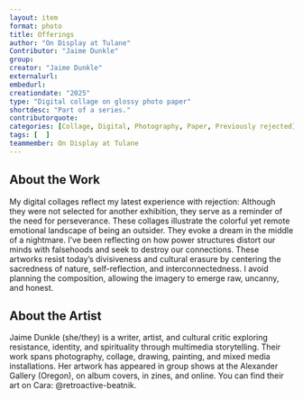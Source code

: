 ```yaml
---
layout: item
format: photo
title: Offerings
author: "On Display at Tulane"
Contributor: "Jaime Dunkle"
group: 
creator: "Jaime Dunkle"
externalurl: 
embedurl: 
creationdate: "2025"
type: "Digital collage on glossy photo paper"
shortdesc: "Part of a series."
contributorquote: 
categories: [Collage, Digital, Photography, Paper, Previously rejected]
tags: [  ]
teammember: On Display at Tulane
---
```


## About the Work

My digital collages reflect my latest experience with rejection: Although they were not selected for another exhibition, they serve as a reminder of the need for perseverance. These collages illustrate the colorful yet remote emotional landscape of being an outsider. They evoke a dream in the middle of a nightmare. I’ve been reflecting on how power structures distort our minds with falsehoods and seek to destroy our connections. These artworks resist today’s divisiveness and cultural erasure by centering the sacredness of nature, self-reflection, and interconnectedness. I avoid planning the composition, allowing the imagery to emerge raw, uncanny, and honest.

## About the Artist

Jaime Dunkle (she/they) is a writer, artist, and cultural critic exploring resistance, identity, and spirituality through multimedia storytelling. Their work spans photography, collage, drawing, painting, and mixed media installations. Her artwork has appeared in group shows at the Alexander Gallery (Oregon), on album covers, in zines, and online. You can find their art on Cara: @retroactive-beatnik.
